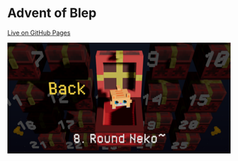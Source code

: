 # Advent of Blep

[Live on GitHub Pages](https://stefnotch.github.io/advent-of-blep/)

<a href="https://stefnotch.github.io/advent-of-blep/">
  <img src="./screenshot.png" alt="Screenshot">
</a>
